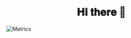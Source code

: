 <h1 align="center"> 𝐇𝐢 𝐭𝐡𝐞𝐫𝐞 👋</h1>

<p><img alt="Metrics" src="https://metrics.lecoq.io/yong-s?template=classic&base.header=0&isocalendar=1&languages=1&stars=1&activity=1&isocalendar.duration=half-year&languages.limit=8&languages.threshold=0%25&languages.colors=github&languages.sections=most-used&languages.indepth=false&languages.analysis.timeout=15&languages.categories=markup%2C%20programming&languages.recent.categories=markup%2C%20programming&languages.recent.load=300&languages.recent.days=14&stars.limit=4&activity.limit=5&activity.load=300&activity.days=14&activity.visibility=all&activity.timestamps=false&activity.filter=all&config.timezone=Asia%2FShanghai"/><p>
